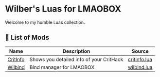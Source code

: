 # Wilber's Luas for LMAOBOX

Welcome to my humble Luas collection.

## 📜 List of Mods
| Name | Description | Source |
|---|---|---|
| [CritInfo](https://github.com/GNWilber/lmaobox-luas-public/blob/main/critinfo/README.md) | Shows you detailed info of your CritHack | [critinfo.lua](https://github.com/GNWilber/lmaobox-luas-public/blob/main/critinfo/critinfo.lua) |
| [Wilbind](https://github.com/GNWilber/lmaobox-luas-public/blob/main/wilbind/README.md) | Bind manager for LMAOBOX | [wilbind.lua](https://github.com/GNWilber/lmaobox-luas-public/blob/main/wilbind/wilbind.lua) |